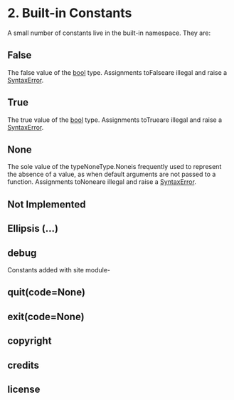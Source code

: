 # 2. Built-in Constants

A small number of constants live in the built-in namespace. They are:

## False

The false value of the [bool](https://docs.python.org/3/library/functions.html#bool) type. Assignments toFalseare illegal and raise a [SyntaxError](https://docs.python.org/3/library/exceptions.html#SyntaxError).

## True

The true value of the [bool](https://docs.python.org/3/library/functions.html#bool) type. Assignments toTrueare illegal and raise a [SyntaxError](https://docs.python.org/3/library/exceptions.html#SyntaxError).

## None

The sole value of the typeNoneType.Noneis frequently used to represent the absence of a value, as when default arguments are not passed to a function. Assignments toNoneare illegal and raise a [SyntaxError](https://docs.python.org/3/library/exceptions.html#SyntaxError).

## Not Implemented

## Ellipsis (...)

## __debug__

Constants added with site module-

## quit(code=None)

## exit(code=None)

## copyright

## credits

## license
